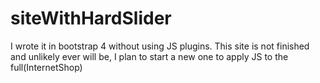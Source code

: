 # siteWithHardSlider
I wrote it in bootstrap 4 without using JS plugins. This site is not finished and unlikely ever will be, I plan to start a new one to apply JS to the full(InternetShop)
